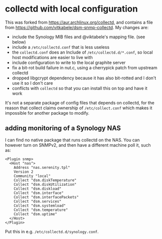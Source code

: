 # collectd with local configuration

This was forked from https://aur.archlinux.org/collectd, and contains a
file from https://github.com/vitkabele/dsm-snmp-collectd.  My changes are:

+ include the Synology MIB files and @viktabele's mapping file.
  (see below)
+ include a `/etc/collectd.conf` that is less useless
+ the `collectd.conf` does an Include of `/etc/collectd.d/*.conf`,
  so local host modifications are easier to live with
+ include configuration to write to the local graphite server
+ fix a bit-rot build failure in nut.c, using a cherrypick patch from
  upstream collectd
+ dropped libgcrypt dependency because it has also bit-rotted and I
  don't use it so I don't care
+ conflicts with `collectd` so that you can install this on top
  and have it work

It's not a separate package of config files that depends on collectd,
for the reason that collect claims ownership of `/etc/collect.conf`
which makes it impossible for another package to modify.

## adding monitoring of a Synology NAS

I can find no native package that runs collectd on the NAS.  You can
however turn on SNMPv2, and then have a different machine poll it,
such as:

```
<Plugin snmp>
  <Host "nas">
    Address "nas.serenity.tpl"
    Version 2
    Community "local"
    Collect "dsm.diskTemperature"
    Collect "dsm.diskUtilization"
    Collect "dsm.diskload"
    Collect "dsm.interface"
    Collect "dsm.interfacePackets"
    Collect "dsm.services"
    Collect "dsm.systemload"
    Collect "dsm.temperature"
    Collect "dsm.uptime"
  </Host>
</Plugin>
```

Put this in e.g. `/etc/collectd.d/synology.conf`.
